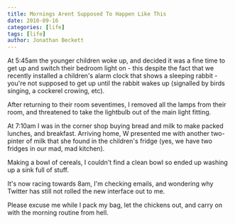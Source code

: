```yaml
---
title: Mornings Arent Supposed To Happen Like This
date: 2010-09-16
categories: [life]
tags: [life]
author: Jonathan Beckett
---
```


At 5:45am the younger children woke up, and decided it was a fine time to get up and switch their bedroom light on - this despite the fact that we recently installed a children's alarm clock that shows a sleeping rabbit - you're not supposed to get up until the rabbit wakes up (signalled by birds singing, a cockerel crowing, etc).

After returning to their room seventimes, I removed all the lamps from their room, and threatened to take the lightbulb out of the main light fitting.

At 7:10am I was in the corner shop buying bread and milk to make packed lunches, and breakfast. Arriving home, W presented me with another two-pinter of milk that she found in the children's fridge (yes, we have two fridges in our mad, mad kitchen).

Making a bowl of cereals, I couldn't find a clean bowl so ended up washing up a sink full of stuff.

It's now racing towards 8am, I'm checking emails, and wondering why Twitter has still not rolled the new interface out to me.

Please excuse me while I pack my bag, let the chickens out, and carry on with the morning routine from hell.